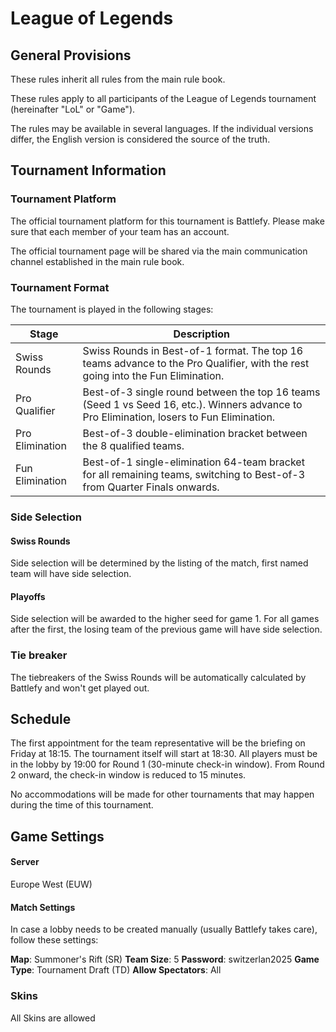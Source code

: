 # League of Legends

## General Provisions

These rules inherit all rules from the main rule book.

These rules apply to all participants of the League of Legends tournament (hereinafter "LoL" or "Game").

The rules may be available in several languages. If the individual versions differ, the English version is considered the source of the truth.

## Tournament Information

### Tournament Platform

The official tournament platform for this tournament is Battlefy.
Please make sure that each member of your team has an account.

The official tournament page will be shared via the main communication channel established in the main rule book.

### Tournament Format

The tournament is played in the following stages:

| Stage           | Description                                                                                                                               |
| --------------- | ----------------------------------------------------------------------------------------------------------------------------------------- |
| Swiss Rounds    | Swiss Rounds in Best-of-1 format. The top 16 teams advance to the Pro Qualifier, with the rest going into the Fun Elimination.            |
| Pro Qualifier   | Best-of-3 single round between the top 16 teams (Seed 1 vs Seed 16, etc.). Winners advance to Pro Elimination, losers to Fun Elimination. |
| Pro Elimination | Best-of-3 double-elimination bracket between the 8 qualified teams.                                                                       |
| Fun Elimination | Best-of-1 single-elimination 64-team bracket for all remaining teams, switching to Best-of-3 from Quarter Finals onwards.                 |

### Side Selection

#### Swiss Rounds

Side selection will be determined by the listing of the match, first named team will have side selection.

#### Playoffs

Side selection will be awarded to the higher seed for game 1. For all games after the first, the losing team of the previous game will have side selection.

### Tie breaker

The tiebreakers of the Swiss Rounds will be automatically calculated by Battlefy and won't get played out.

## Schedule

The first appointment for the team representative will be the briefing on Friday at 18:15.
The tournament itself will start at 18:30.
All players must be in the lobby by 19:00 for Round 1 (30-minute check-in window). From Round 2 onward, the check-in window is reduced to 15 minutes.

No accommodations will be made for other tournaments that may happen during the time of this tournament.

## Game Settings

#### Server

Europe West (EUW)

#### Match Settings

In case a lobby needs to be created manually (usually Battlefy takes care), follow these settings:

**Map**: Summoner's Rift (SR)
**Team Size**: 5
**Password**: switzerlan2025
**Game Type**: Tournament Draft (TD)
**Allow Spectators**: All

### Skins

All Skins are allowed
